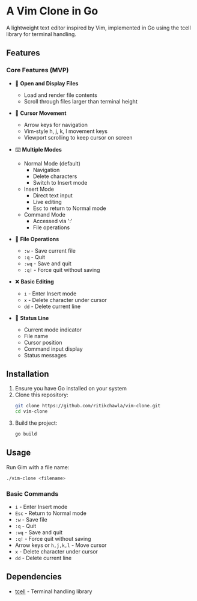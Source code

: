 # A Vim Clone in Go

A lightweight text editor inspired by Vim, implemented in Go using the tcell library for terminal handling.

## Features

### Core Features (MVP)
- 📝 **Open and Display Files**
  - Load and render file contents
  - Scroll through files larger than terminal height

- 🧭 **Cursor Movement**
  - Arrow keys for navigation
  - Vim-style h, j, k, l movement keys
  - Viewport scrolling to keep cursor on screen

- ⌨️ **Multiple Modes**
  - Normal Mode (default)
    - Navigation
    - Delete characters
    - Switch to Insert mode
  - Insert Mode
    - Direct text input
    - Live editing
    - Esc to return to Normal mode
  - Command Mode
    - Accessed via ':'
    - File operations

- 💾 **File Operations**
  - `:w` - Save current file
  - `:q` - Quit
  - `:wq` - Save and quit
  - `:q!` - Force quit without saving

- ❌ **Basic Editing**
  - `i` - Enter Insert mode
  - `x` - Delete character under cursor
  - `dd` - Delete current line

- 🧠 **Status Line**
  - Current mode indicator
  - File name
  - Cursor position
  - Command input display
  - Status messages

## Installation

1. Ensure you have Go installed on your system
2. Clone this repository:
   ```bash
   git clone https://github.com/ritikchawla/vim-clone.git
   cd vim-clone
   ```
3. Build the project:
   ```bash
   go build
   ```

## Usage

Run Gim with a file name:
```bash
./vim-clone <filename>
```

### Basic Commands
- `i` - Enter Insert mode
- `Esc` - Return to Normal mode
- `:w` - Save file
- `:q` - Quit
- `:wq` - Save and quit
- `:q!` - Force quit without saving
- Arrow keys or `h,j,k,l` - Move cursor
- `x` - Delete character under cursor
- `dd` - Delete current line

## Dependencies
- [tcell](https://github.com/gdamore/tcell) - Terminal handling library